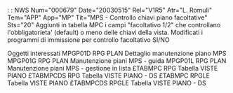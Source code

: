 :  : NWS Num="000679" Date="20030515" Rel="V1R5" Atr="L. Romuli" Tem="APP" App="MP" Tit="MPS - Controllo chiavi piano facoltative" Sts="20"
Aggiunti in tabella MPC i campi "facoltativo 1/2" che controllano
l'obbligatorieta' (default) o meno delle chiavi della vista.
Modificati i programmi di immissione per controllo facoltativo SI/NO

Oggetti interessati
MPGP01D     RPG         PLAN Dettaglio manutenzione piano MPS
MPGP01G     RPG         PLAN Manutenzione piani MPS - guida
MPGP01L     RPG         PLAN Manutenzione piani MPS - gestione in lista £TABMPC     RPG         Tabella VISTE PIANO
£TABMPCDS   RPG         Tabella VISTE PIANO - DS
£TABMPC     RPGLE       Tabella VISTE PIANO
£TABMPCDS   RPGLE       Tabella VISTE PIANO - DS
